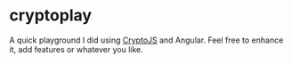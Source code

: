 # cryptoplay

A quick playground I did using [CryptoJS](https://code.google.com/p/crypto-js) and Angular. Feel free to enhance it, add features or whatever you like.
